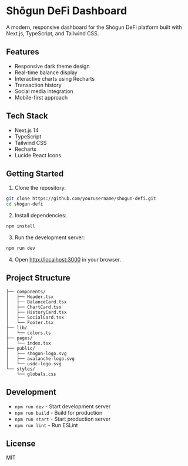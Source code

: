 # Shōgun DeFi Dashboard

A modern, responsive dashboard for the Shōgun DeFi platform built with Next.js, TypeScript, and Tailwind CSS.

## Features

- Responsive dark theme design
- Real-time balance display
- Interactive charts using Recharts
- Transaction history
- Social media integration
- Mobile-first approach

## Tech Stack

- Next.js 14
- TypeScript
- Tailwind CSS
- Recharts
- Lucide React Icons

## Getting Started

1. Clone the repository:
```bash
git clone https://github.com/yourusername/shogun-defi.git
cd shogun-defi
```

2. Install dependencies:
```bash
npm install
```

3. Run the development server:
```bash
npm run dev
```

4. Open [http://localhost:3000](http://localhost:3000) in your browser.

## Project Structure

```
├── components/
│   ├── Header.tsx
│   ├── BalanceCard.tsx
│   ├── ChartCard.tsx
│   ├── HistoryCard.tsx
│   ├── SocialCard.tsx
│   └── Footer.tsx
├── lib/
│   └── colors.ts
├── pages/
│   └── index.tsx
├── public/
│   ├── shogun-logo.svg
│   ├── avalanche-logo.svg
│   └── usdc-logo.svg
└── styles/
    └── globals.css
```

## Development

- `npm run dev` - Start development server
- `npm run build` - Build for production
- `npm run start` - Start production server
- `npm run lint` - Run ESLint

## License

MIT 